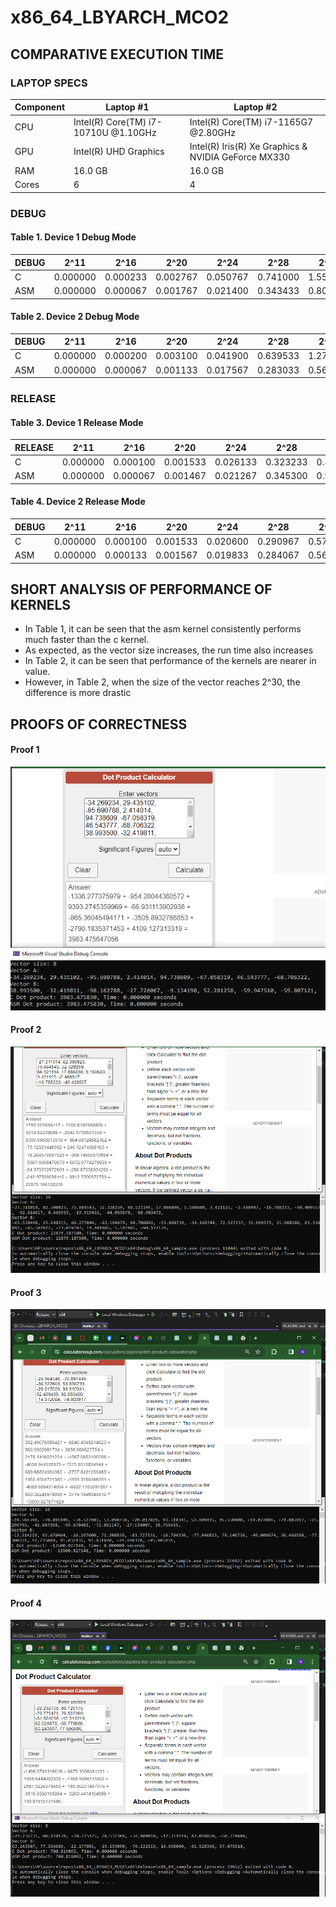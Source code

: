# x86_64_LBYARCH_MCO2

## COMPARATIVE EXECUTION TIME

### LAPTOP SPECS

| Component        | Laptop #1                             | Laptop #2                                      |
|------------------|---------------------------------------|------------------------------------------------|
| CPU              | Intel(R) Core(TM) i7-10710U @1.10GHz  | Intel(R) Core(TM) i7-1165G7 @2.80GHz           |
| GPU              | Intel(R) UHD Graphics                 | Intel(R) Iris(R) Xe Graphics & NVIDIA GeForce MX330 |
| RAM              | 16.0 GB                               | 16.0 GB                                        |
| Cores            | 6                                     | 4                                              |

### DEBUG

#### Table 1. Device 1 Debug Mode
| DEBUG    | 2^11     | 2^16     | 2^20     | 2^24     | 2^28     | 2^29     | 2^30     |
|----------|----------|----------|----------|----------|----------|----------|----------|
| C        | 0.000000 | 0.000233 | 0.002767 | 0.050767 | 0.741000 | 1.555000 | 3.586967 |
| ASM      | 0.000000 | 0.000067 | 0.001767 | 0.021400 | 0.343433 | 0.808533 | 1.575333 |


#### Table 2. Device 2 Debug Mode
| DEBUG    | 2^11     | 2^16     | 2^20     | 2^24     | 2^28     | 2^29     | 2^30     |
|----------|----------|----------|----------|----------|----------|----------|----------|
| C        | 0.000000 | 0.000200 | 0.003100 | 0.041900 | 0.639533 | 1.279667 | 4.082100 |
| ASM      | 0.000000 | 0.000067 | 0.001133 | 0.017567 | 0.283033 | 0.569933 | 1.520200 |



### RELEASE

#### Table 3. Device 1 Release Mode
| RELEASE  | 2^11     | 2^16     | 2^20     | 2^24     | 2^28     | 2^29     | 2^30     |
|----------|----------|----------|----------|----------|----------|----------|----------|
| C        | 0.000000 | 0.000100 | 0.001533 | 0.026133 | 0.323233 | 0.819367 | 3.110133 |
| ASM      | 0.000000 | 0.000067 | 0.001467 | 0.021267 | 0.345300 | 0.943600 | 1.722400 |


#### Table 4. Device 2 Release Mode
| DEBUG    | 2^11     | 2^16     | 2^20     | 2^24     | 2^28     | 2^29     | 2^30     |
|----------|----------|----------|----------|----------|----------|----------|----------|
| C        | 0.000000 | 0.000100 | 0.001533 | 0.020600 | 0.290967 | 0.574667 | 1.246300 |
| ASM      | 0.000000 | 0.000133 | 0.001567 | 0.019833 | 0.284067 | 0.567400 | 1.212267 |

## SHORT ANALYSIS OF PERFORMANCE OF KERNELS

- In Table 1, it can be seen that the asm kernel consistently performs much faster than the c kernel. 
- As expected, as the vector size increases, the run time also increases
- In Table 2, it can be seen that performance of the kernels are nearer in value. 
- However, in Table 2, when the size of the vector reaches 2^30, the difference is more drastic

## PROOFS OF CORRECTNESS

#### Proof 1
![Test 1](https://github.com/nicoleUY/x86_64_LBYARCH_MCO2/blob/master/images/lbyarch%20test1.png)

#### Proof 2
![Test 2](https://github.com/nicoleUY/x86_64_LBYARCH_MCO2/blob/master/images/lbyarch%20test2.png)

#### Proof 3
![Test 3](https://github.com/nicoleUY/x86_64_LBYARCH_MCO2/blob/master/images/lbyarch%20test3.png)

#### Proof 4
![Test 4](https://github.com/nicoleUY/x86_64_LBYARCH_MCO2/blob/master/images/lbyarch%20test4.png)


